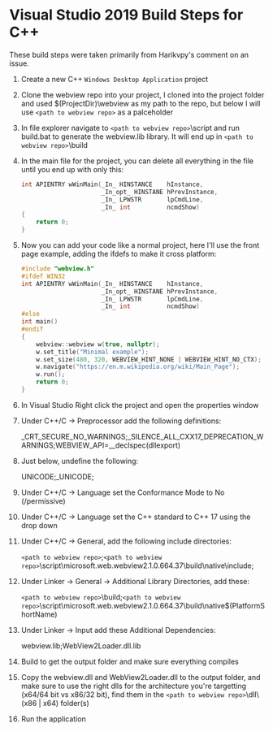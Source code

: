 # Visual Studio 2019 Build Steps for C++

These build steps were taken primarily from Harikvpy's comment on an issue.

1. Create a new C++ `Windows Desktop Application` project

2. Clone the webview repo into your project, I cloned into the project folder and used $(ProjectDir)\webview as my path to the repo, but below I will use `<path to webview repo>` as a palceholder

3. In file explorer navigate to `<path to webview repo>`\script and run build.bat to generate the webview.lib library. It will end up in `<path to webview repo>`\build

4. In the main file for the project, you can delete all everything in the file until you end up with only this:

    ```c++
    int APIENTRY wWinMain(_In_ HINSTANCE    hInstance,
                          _In_opt_ HINSTANE hPrevInstance,
                          _In_ LPWSTR       lpCmdLine,
                          _In_ int          ncmdShow)
    {
        return 0;
    }
    ```

5. Now you can add your code like a normal project, here I'll use the front page example, adding the ifdefs to make it cross platform:

    ```c++
    #include "webview.h"
    #ifdef WIN32
    int APIENTRY wWinMain(_In_ HINSTANCE    hInstance,
                          _In_opt_ HINSTANE hPrevInstance,
                          _In_ LPWSTR       lpCmdLine,
                          _In_ int          ncmdShow)
    #else
    int main()
    #endif
    {
        webview::webview w(true, nullptr);
        w.set_title("Minimal example");
        w.set_size(480, 320, WEBVIEW_HINT_NONE | WEBVIEW_HINT_NO_CTX);
        w.navigate("https://en.m.wikipedia.org/wiki/Main_Page");
        w.run();
        return 0;
    }
    ```
4. In Visual Studio Right click the project and open the properties window

5. Under C++/C -> Preprocessor add the following definitions:

    _CRT_SECURE_NO_WARNINGS;_SILENCE_ALL_CXX17_DEPRECATION_WARNINGS;WEBVIEW_API=__declspec(dllexport)

6. Just below, undefine the following:

    UNICODE;_UNICODE;

7. Under C++/C -> Language set the Conformance Mode to No (/permissive)

8. Under C++/C -> Language set the C++ standard to C++ 17 using the drop down

9. Under C++/C -> General, add the following include directories:

    `<path to webview repo>`;`<path to webview repo>`\script\microsoft.web.webview2.1.0.664.37\build\native\include;

10. Under Linker -> General -> Additional Library Directories, add these:

    `<path to webview repo>`\build;`<path to webview repo>`\script\microsoft.web.webview2.1.0.664.37\build\native\$(PlatformShortName)

11. Under Linker -> Input add these Additional Dependencies:
    
    webview.lib;WebView2Loader.dll.lib

12. Build to get the output folder and make sure everything compiles

13. Copy the webview.dll and WebView2Loader.dll to the output folder, and make sure to use the right dlls for the architecture you're targetting (x64/64 bit vs x86/32 bit), find them in the `<path to webview repo>`\dll\\(x86 | x64) folder(s)

14. Run the application



